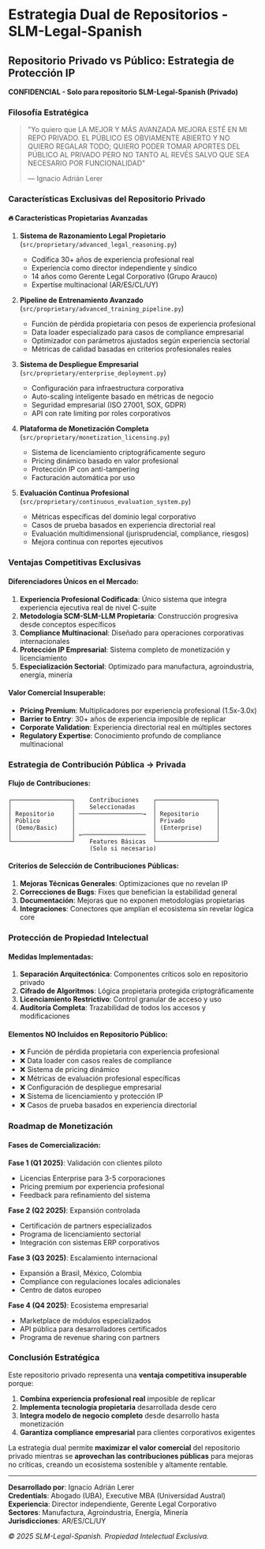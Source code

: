 # Estrategia Dual de Repositorios - SLM-Legal-Spanish

## Repositorio Privado vs Público: Estrategia de Protección IP

**CONFIDENCIAL - Solo para repositorio SLM-Legal-Spanish (Privado)**

### Filosofía Estratégica

> "Yo quiero que LA MEJOR Y MÁS AVANZADA MEJORA ESTÉ EN MI REPO PRIVADO. EL PÚBLICO ES OBVIAMENTE ABIERTO Y NO QUIERO REGALAR TODO; QUIERO PODER TOMAR APORTES DEL PÚBLICO AL PRIVADO PERO NO TANTO AL REVÉS SALVO QUE SEA NECESARIO POR FUNCIONALIDAD"
>
> — Ignacio Adrián Lerer

### Características Exclusivas del Repositorio Privado

#### 🔥 **Características Propietarias Avanzadas**

1. **Sistema de Razonamiento Legal Propietario** (`src/proprietary/advanced_legal_reasoning.py`)
   - Codifica 30+ años de experiencia profesional real
   - Experiencia como director independiente y síndico
   - 14 años como Gerente Legal Corporativo (Grupo Arauco)
   - Expertise multinacional (AR/ES/CL/UY)

2. **Pipeline de Entrenamiento Avanzado** (`src/proprietary/advanced_training_pipeline.py`)
   - Función de pérdida propietaria con pesos de experiencia profesional
   - Data loader especializado para casos de compliance empresarial
   - Optimizador con parámetros ajustados según experiencia sectorial
   - Métricas de calidad basadas en criterios profesionales reales

3. **Sistema de Despliegue Empresarial** (`src/proprietary/enterprise_deployment.py`)
   - Configuración para infraestructura corporativa
   - Auto-scaling inteligente basado en métricas de negocio
   - Seguridad empresarial (ISO 27001, SOX, GDPR)
   - API con rate limiting por roles corporativos

4. **Plataforma de Monetización Completa** (`src/proprietary/monetization_licensing.py`)
   - Sistema de licenciamiento criptográficamente seguro
   - Pricing dinámico basado en valor profesional
   - Protección IP con anti-tampering
   - Facturación automática por uso

5. **Evaluación Continua Profesional** (`src/proprietary/continuous_evaluation_system.py`)
   - Métricas específicas del dominio legal corporativo
   - Casos de prueba basados en experiencia directorial real
   - Evaluación multidimensional (jurisprudencial, compliance, riesgos)
   - Mejora continua con reportes ejecutivos

### Ventajas Competitivas Exclusivas

#### **Diferenciadores Únicos en el Mercado:**

1. **Experiencia Profesional Codificada**: Único sistema que integra experiencia ejecutiva real de nivel C-suite
2. **Metodología SCM-SLM-LLM Propietaria**: Construcción progresiva desde conceptos específicos
3. **Compliance Multinacional**: Diseñado para operaciones corporativas internacionales
4. **Protección IP Empresarial**: Sistema completo de monetización y licenciamiento
5. **Especialización Sectorial**: Optimizado para manufactura, agroindustria, energía, minería

#### **Valor Comercial Insuperable:**

- **Pricing Premium**: Multiplicadores por experiencia profesional (1.5x-3.0x)
- **Barrier to Entry**: 30+ años de experiencia imposible de replicar
- **Corporate Validation**: Experiencia directorial real en múltiples sectores
- **Regulatory Expertise**: Conocimiento profundo de compliance multinacional

### Estrategia de Contribución Pública → Privada

#### **Flujo de Contribuciones:**

```
┌─────────────────┐    Contribuciones    ┌─────────────────┐
│                 │    Seleccionadas     │                 │
│ Repositorio     │ ──────────────────→  │ Repositorio     │
│ Público         │                      │ Privado         │
│ (Demo/Basic)    │                      │ (Enterprise)    │
│                 │ ←──────────────────  │                 │
└─────────────────┘    Features Básicas  └─────────────────┘
                       (Solo si necesario)
```

#### **Criterios de Selección de Contribuciones Públicas:**

1. **Mejoras Técnicas Generales**: Optimizaciones que no revelan IP
2. **Correcciones de Bugs**: Fixes que benefician la estabilidad general
3. **Documentación**: Mejoras que no exponen metodologías propietarias
4. **Integraciones**: Conectores que amplían el ecosistema sin revelar lógica core

### Protección de Propiedad Intelectual

#### **Medidas Implementadas:**

1. **Separación Arquitectónica**: Componentes críticos solo en repositorio privado
2. **Cifrado de Algoritmos**: Lógica propietaria protegida criptográficamente
3. **Licenciamiento Restrictivo**: Control granular de acceso y uso
4. **Auditoría Completa**: Trazabilidad de todos los accesos y modificaciones

#### **Elementos NO Incluidos en Repositorio Público:**

- ❌ Función de pérdida propietaria con experiencia profesional
- ❌ Data loader con casos reales de compliance
- ❌ Sistema de pricing dinámico
- ❌ Métricas de evaluación profesional específicas
- ❌ Configuración de despliegue empresarial
- ❌ Sistema de licenciamiento y protección IP
- ❌ Casos de prueba basados en experiencia directorial

### Roadmap de Monetización

#### **Fases de Comercialización:**

**Fase 1 (Q1 2025)**: Validación con clientes piloto
- Licencias Enterprise para 3-5 corporaciones
- Pricing premium por experiencia profesional
- Feedback para refinamiento del sistema

**Fase 2 (Q2 2025)**: Expansión controlada
- Certificación de partners especializados
- Programa de licenciamiento sectorial
- Integración con sistemas ERP corporativos

**Fase 3 (Q3 2025)**: Escalamiento internacional
- Expansión a Brasil, México, Colombia
- Compliance con regulaciones locales adicionales
- Centro de datos europeo

**Fase 4 (Q4 2025)**: Ecosistema empresarial
- Marketplace de módulos especializados
- API pública para desarrolladores certificados
- Programa de revenue sharing con partners

### Conclusión Estratégica

Este repositorio privado representa una **ventaja competitiva insuperable** porque:

1. **Combina experiencia profesional real** imposible de replicar
2. **Implementa tecnología propietaria** desarrollada desde cero  
3. **Integra modelo de negocio completo** desde desarrollo hasta monetización
4. **Garantiza compliance empresarial** para clientes corporativos exigentes

La estrategia dual permite **maximizar el valor comercial** del repositorio privado mientras se **aprovechan las contribuciones públicas** para mejoras no críticas, creando un ecosistema sostenible y altamente rentable.

---

**Desarrollado por**: Ignacio Adrián Lerer  
**Credentials**: Abogado (UBA), Executive MBA (Universidad Austral)  
**Experiencia**: Director independiente, Gerente Legal Corporativo  
**Sectores**: Manufactura, Agroindustria, Energía, Minería  
**Jurisdicciones**: AR/ES/CL/UY  

*© 2025 SLM-Legal-Spanish. Propiedad Intelectual Exclusiva.*